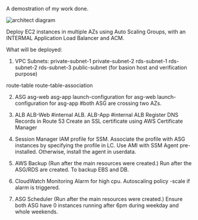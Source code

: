 A demostration of my work done.


![architect diagram](https://github.com/SamCheng26/terraform-aws-test/assets/65500466/04e5dfb8-8da1-4717-bb41-921a24314258)


Deploy EC2 instances in multiple AZs using Auto Scaling Groups, with an INTERMAL Application Load Balancer and ACM.

What will be deployed:
  
1. VPC
Subnets:
private-subnet-1 
private-subnet-2 
rds-subnet-1
rds-subnet-2
rds-subnet-3
public-subnet (for basion host and verification purpose)

route-table
route-table-association

2. ASG
asg-web 
asg-app
launch-configuration for asg-web
launch-configuration for asg-app
#both ASG are crossing two AZs. 

3. ALB
ALB-Web #internal ALB.
ALB-App #internal ALB
Register DNS Records in Route 53
Create an SSL certificate using AWS Certificate Manager
  

5. Session Manager
IAM profile for SSM.
Associate the profile with ASG instances by specifying the profile in LC.
Use AMI with SSM Agent pre-installed. Otherwise, install the agent in userdata.    

6. AWS Backup (Run after the main resources were created.)
Run after the ASG/RDS are created. To backup EBS and DB.

7. CloudWatch Monitoring
Alarm for high cpu.
Autoscaling policy -scale if alarm is triggered.

8. ASG Scheduler (Run after the main resources were created.)
Ensure both ASG have 0 instances running after 6pm during weekday and whole weekends. 
